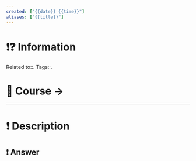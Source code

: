 ```yaml
---
created: ["{{date}} {{time}}"]
aliases: ["{{title}}"]
---
```


# ❗❓ Information
Related to::. 
Tags::. 

# 🌌 Course -> 
---

# ❗ Description

 
## ❗ Answer